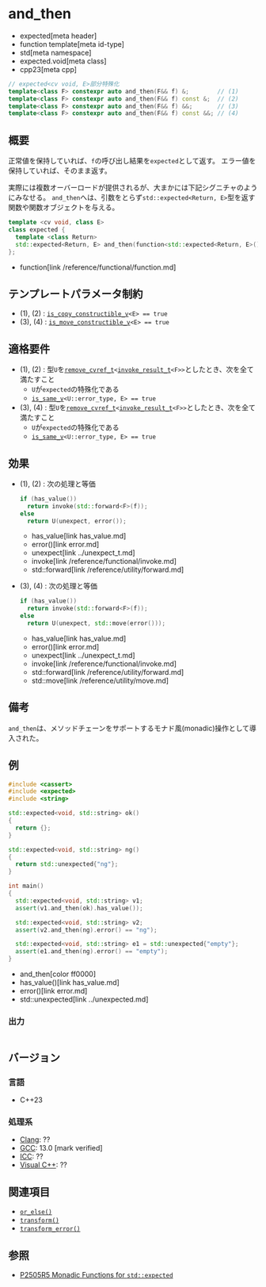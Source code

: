 # and_then
* expected[meta header]
* function template[meta id-type]
* std[meta namespace]
* expected.void[meta class]
* cpp23[meta cpp]

```cpp
// expected<cv void, E>部分特殊化
template<class F> constexpr auto and_then(F&& f) &;        // (1)
template<class F> constexpr auto and_then(F&& f) const &;  // (2)
template<class F> constexpr auto and_then(F&& f) &&;       // (3)
template<class F> constexpr auto and_then(F&& f) const &&; // (4)
```

## 概要
正常値を保持していれば、`f`の呼び出し結果を`expected`として返す。
エラー値を保持していれば、そのまま返す。

実際には複数オーバーロードが提供されるが、大まかには下記シグニチャのようにみなせる。
`and_then`へは、引数をとらず`std::expected<Return, E>`型を返す関数や関数オブジェクトを与える。

```cpp
template <cv void, class E>
class expected {
  template <class Return>
  std::expected<Return, E> and_then(function<std::expected<Return, E>()> func);
};
```
* function[link /reference/functional/function.md]


## テンプレートパラメータ制約
- (1), (2) : [`is_copy_constructible_v`](/reference/type_traits/is_copy_constructible.md)`<E> == true`
- (3), (4) : [`is_move_constructible_v`](/reference/type_traits/is_move_constructible.md)`<E> == true`


## 適格要件
- (1), (2) : 型`U`を[`remove_cvref_t`](/reference/type_traits/remove_cvref.md)`<`[`invoke_result_t`](/reference/type_traits/invoke_result.md)`<F>>`としたとき、次を全て満たすこと
    - `U`が`expected`の特殊化である
    - [`is_same_v`](/reference/type_traits/is_same.md)`<U::error_type, E> == true`
- (3), (4) : 型`U`を[`remove_cvref_t`](/reference/type_traits/remove_cvref.md)`<`[`invoke_result_t`](/reference/type_traits/invoke_result.md)`<F>>`としたとき、次を全て満たすこと
    - `U`が`expected`の特殊化である
    - [`is_same_v`](/reference/type_traits/is_same.md)`<U::error_type, E> == true`


## 効果
- (1), (2) : 次の処理と等価
    ```cpp
    if (has_value())
      return invoke(std::forward<F>(f));
    else
      return U(unexpect, error());
    ```
    * has_value[link has_value.md]
    * error()[link error.md]
    * unexpect[link ../unexpect_t.md]
    * invoke[link /reference/functional/invoke.md]
    * std::forward[link /reference/utility/forward.md]

- (3), (4) : 次の処理と等価
    ```cpp
    if (has_value())
      return invoke(std::forward<F>(f));
    else
      return U(unexpect, std::move(error()));
    ```
    * has_value[link has_value.md]
    * error()[link error.md]
    * unexpect[link ../unexpect_t.md]
    * invoke[link /reference/functional/invoke.md]
    * std::forward[link /reference/utility/forward.md]
    * std::move[link /reference/utility/move.md]


## 備考
`and_then`は、メソッドチェーンをサポートするモナド風(monadic)操作として導入された。


## 例
```cpp example
#include <cassert>
#include <expected>
#include <string>

std::expected<void, std::string> ok()
{
  return {};
}

std::expected<void, std::string> ng()
{
  return std::unexpected{"ng"};
}

int main()
{
  std::expected<void, std::string> v1;
  assert(v1.and_then(ok).has_value());

  std::expected<void, std::string> v2;
  assert(v2.and_then(ng).error() == "ng");

  std::expected<void, std::string> e1 = std::unexpected{"empty"};
  assert(e1.and_then(ng).error() == "empty");
}
```
* and_then[color ff0000]
* has_value()[link has_value.md]
* error()[link error.md]
* std::unexpected[link ../unexpected.md]

### 出力
```
```


## バージョン
### 言語
- C++23

### 処理系
- [Clang](/implementation.md#clang): ??
- [GCC](/implementation.md#gcc): 13.0 [mark verified]
- [ICC](/implementation.md#icc): ??
- [Visual C++](/implementation.md#visual_cpp): ??


## 関連項目
- [`or_else()`](or_else.md)
- [`transform()`](transform.md)
- [`transform_error()`](transform_error.md)


## 参照
- [P2505R5 Monadic Functions for `std::expected`](https://www.open-std.org/jtc1/sc22/wg21/docs/papers/2022/p2505r5.html)
